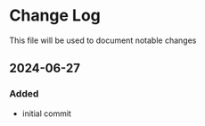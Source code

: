 # Change Log
<!-- markdownlint-disable MD024 -->
<!-- markdownlint-disable MD033 -->
This file will be used to document notable changes

## 2024-06-27

### Added

- initial commit
